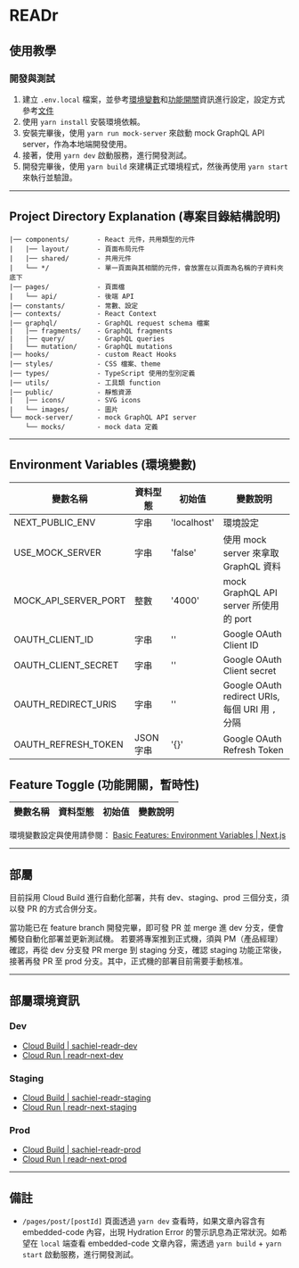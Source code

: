 # READr

## 使用教學

### 開發與測試

1. 建立 `.env.local` 檔案，並參考[環境變數](#environment-variables-環境變數)和[功能開關](#feature-toggle-功能開關暫時性)資訊進行設定，設定方式參考[文件](https://nextjs.org/docs/basic-features/environment-variables)
2. 使用 `yarn install` 安裝環境依賴。
3. 安裝完畢後，使用 `yarn run mock-server` 來啟動 mock GraphQL API server，作為本地端開發使用。
4. 接著，使用 `yarn dev` 啟動服務，進行開發測試。
5. 開發完畢後，使用 `yarn build` 來建構正式環境程式，然後再使用 `yarn start` 來執行並驗證。

---

## Project Directory Explanation (專案目錄結構說明)

```
|── components/       - React 元件，共用類型的元件
|   |── layout/       - 頁面布局元件
|   |── shared/       - 共用元件
|   └── */            - 單一頁面與其相關的元件，會放置在以頁面為名稱的子資料夾底下
|── pages/            - 頁面檔
|   └── api/          - 後端 API
|── constants/        - 常數、設定
|── contexts/         - React Context
|── graphql/          - GraphQL request schema 檔案
|   |── fragments/    - GraphQL fragments
|   |── query/        - GraphQL queries
|   └── mutation/     - GraphQL mutations
|── hooks/            - custom React Hooks
|── styles/           - CSS 檔案、theme
|── types/            - TypeScript 使用的型別定義
|── utils/            - 工具類 function
|── public/           - 靜態資源
|   |── icons/        - SVG icons
|   └── images/       - 圖片
└── mock-server/      - mock GraphQL API server
    └── mocks/        - mock data 定義
```

---

## Environment Variables (環境變數)

| 變數名稱             | 資料型態  | 初始值      | 變數說明                                         |
| -------------------- | --------- | ----------- | ------------------------------------------------ |
| NEXT_PUBLIC_ENV      | 字串      | 'localhost' | 環境設定                                         |
| USE_MOCK_SERVER      | 字串      | 'false'     | 使用 mock server 來拿取 GraphQL 資料             |
| MOCK_API_SERVER_PORT | 整數      | '4000'      | mock GraphQL API server 所使用的 port            |
| OAUTH_CLIENT_ID      | 字串      | ''          | Google OAuth Client ID                           |
| OAUTH_CLIENT_SECRET  | 字串      | ''          | Google OAuth Client secret                       |
| OAUTH_REDIRECT_URIS  | 字串      | ''          | Google OAuth redirect URIs, 每個 URI 用 `,` 分隔 |
| OAUTH_REFRESH_TOKEN  | JSON 字串 | '{}'        | Google OAuth Refresh Token                       |

## Feature Toggle (功能開關，暫時性)

| 變數名稱 | 資料型態 | 初始值 | 變數說明 |
| -------- | -------- | ------ | -------- |

環境變數設定與使用請參閱： [Basic Features: Environment Variables | Next.js](https://nextjs.org/docs/basic-features/environment-variables)

---

## 部屬

目前採用 Cloud Build 進行自動化部署，共有 dev、staging、prod 三個分支，須以發 PR 的方式合併分支。

當功能已在 feature branch 開發完畢，即可發 PR 並 merge 進 dev 分支，便會觸發自動化部署並更新測試機。 若要將專案推到正式機，須與 PM（產品經理）確認，再從 dev 分支發 PR merge 到 staging 分支，確認 staging 功能正常後，接著再發 PR 至 prod 分支。其中，正式機的部署目前需要手動核准。

---

## 部屬環境資訊

### Dev

- [Cloud Build | sachiel-readr-dev](https://console.cloud.google.com/cloud-build/triggers;region=global/edit/7029a598-d081-4cac-a86a-108c6898ad8a?project=mirrorlearning-161006)
- [Cloud Run | readr-next-dev](https://console.cloud.google.com/run/detail/asia-east1/readr-next-dev/metrics?project=mirrorlearning-161006)

### Staging

- [Cloud Build | sachiel-readr-staging](https://console.cloud.google.com/cloud-build/triggers;region=global/edit/1f92c2c5-b83b-4b69-82b0-c68d132b1ded?authuser=1&hl=zh-tw&project=mirrorlearning-161006)
- [Cloud Run | readr-next-staging](https://console.cloud.google.com/run/detail/asia-east1/readr-next-staging/metrics?authuser=1&hl=zh-tw&project=mirrorlearning-161006)

### Prod

- [Cloud Build | sachiel-readr-prod](https://console.cloud.google.com/cloud-build/triggers;region=global/edit/f488e871-56b1-473e-8dd8-9089dc817f88?authuser=1&hl=zh-tw&project=mirrorlearning-161006)
- [Cloud Run | readr-next-prod](https://console.cloud.google.com/run/detail/asia-east1/readr-next-prod/metrics?authuser=1&hl=zh-tw&project=mirrorlearning-161006)

---

## 備註

- `/pages/post/[postId]` 頁面透過 `yarn dev` 查看時，如果文章內容含有 embedded-code 內容，出現 Hydration Error 的警示訊息為正常狀況。如希望在 `local` 端查看 embedded-code 文章內容，需透過 `yarn build` + `yarn start` 啟動服務，進行開發測試。
